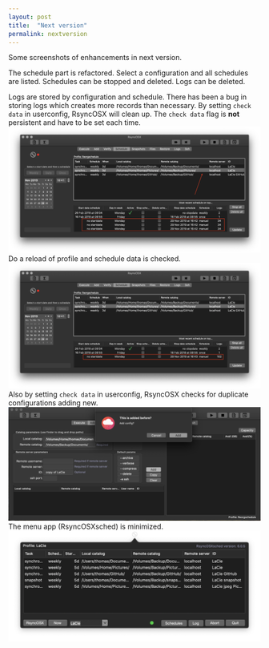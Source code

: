 ```yaml
---
layout: post
title:  "Next version"
permalink: nextversion
---
```

Some screenshots of enhancements in next version.

The schedule part is refactored. Select a configuration and all schedules are listed. Schedules can be stopped and deleted. Logs can be deleted.

Logs are stored by configuration and schedule. There has been a bug in storing logs which creates more records than necessary. By setting `check data` in userconfig, RsyncOSX will clean up. The `check data` flag is **not** persistent and have to be set each time.
![](/images/RsyncOSX/master/nextversion/1.png)
Do a reload of profile and schedule data is checked.
![](/images/RsyncOSX/master/nextversion/2.png)
Also by setting `check data` in userconfig, RsyncOSX checks for duplicate configurations adding new.
![](/images/RsyncOSX/master/nextversion/3.png)
The menu app (RsyncOSXsched) is minimized.
![](/images/RsyncOSX/master/nextversion/5.png)
